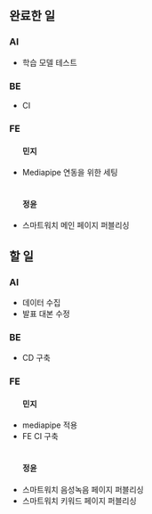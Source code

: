 <h2>완료한 일</h2>
<h3>AI</h3>
<ul>
  <li>학습 모델 테스트</li>
</ul>

<h3>BE</h3>
<ul>
  <li>CI</li>
</ul>

<h3>FE</h3>
<ul>
  <h4>민지</h4>
  <li>Mediapipe 연동을 위한 세팅</li>
  <br>
  <h4>정윤</h4>
  <li>스마트워치 메인 페이지 퍼블리싱</li>
</ul>

<h2>할 일</h2>
<h3>AI</h3>
<ul>
  <li>데이터 수집</li>
  <li>발표 대본 수정</li>
</ul>

<h3>BE</h3>
<ul>
  <li>CD 구축</li>
</ul>

<h3>FE</h3>
<ul>
  <h4>민지</h4>
  <li>mediapipe 적용</li>
  <li>FE CI 구축</li>
  <br>
  <h4>정윤</h4>
  <li>스마트워치 음성녹음 페이지 퍼블리싱</li>
  <li>스마트워치 키워드 페이지 퍼블리싱</li>
</ul>
